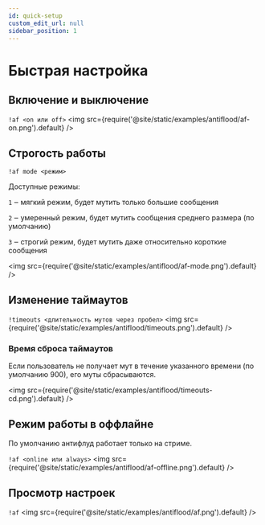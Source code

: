 ```yaml
---
id: quick-setup
custom_edit_url: null
sidebar_position: 1
---
```


# Быстрая настройка

## Включение и выключение
`!af <on или off>`
<img src={require('@site/static/examples/antiflood/af-on.png').default} />

## Строгость работы

`!af mode <режим>`

Доступные режимы:

 `1` ‒ мягкий режим, будет мутить только большие сообщения

 `2` ‒ умеренный режим, будет мутить сообщения среднего размера (по умолчанию)

 `3` ‒ строгий режим, будет мутить даже относительно короткие сообщения

<img src={require('@site/static/examples/antiflood/af-mode.png').default} />

## Изменение таймаутов

`!timeouts <длительность мутов через пробел>`
<img src={require('@site/static/examples/antiflood/timeouts.png').default} />

### Время сброса таймаутов
Если пользователь не получает мут в течение указанного времени (по умолчанию 900), его муты сбрасываются.

<img src={require('@site/static/examples/antiflood/timeouts-cd.png').default} />

## Режим работы в оффлайне
По умолчанию антифлуд работает только на стриме.

`!af <online или always>`
<img src={require('@site/static/examples/antiflood/af-offline.png').default} />


## Просмотр настроек

`!af`
<img src={require('@site/static/examples/antiflood/af.png').default} />